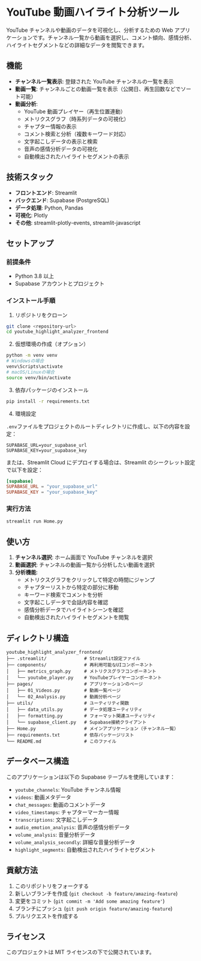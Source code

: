 # YouTube 動画ハイライト分析ツール

YouTube チャンネルや動画のデータを可視化し、分析するための Web アプリケーションです。チャンネル一覧から動画を選択し、コメント傾向、感情分析、ハイライトセグメントなどの詳細なデータを閲覧できます。

## 機能

- **チャンネル一覧表示**: 登録された YouTube チャンネルの一覧を表示
- **動画一覧**: チャンネルごとの動画一覧を表示（公開日、再生回数などでソート可能）
- **動画分析**:
  - YouTube 動画プレイヤー（再生位置連動）
  - メトリクスグラフ（時系列データの可視化）
  - チャプター情報の表示
  - コメント検索と分析（複数キーワード対応）
  - 文字起こしデータの表示と検索
  - 音声の感情分析データの可視化
  - 自動検出されたハイライトセグメントの表示

## 技術スタック

- **フロントエンド**: Streamlit
- **バックエンド**: Supabase (PostgreSQL)
- **データ処理**: Python, Pandas
- **可視化**: Plotly
- **その他**: streamlit-plotly-events, streamlit-javascript

## セットアップ

### 前提条件

- Python 3.8 以上
- Supabase アカウントとプロジェクト

### インストール手順

1. リポジトリをクローン

```bash
git clone <repository-url>
cd youtube_highlight_analyzer_frontend
```

2. 仮想環境の作成（オプション）

```bash
python -m venv venv
# Windowsの場合
venv\Scripts\activate
# macOS/Linuxの場合
source venv/bin/activate
```

3. 依存パッケージのインストール

```bash
pip install -r requirements.txt
```

4. 環境設定

`.env`ファイルをプロジェクトのルートディレクトリに作成し、以下の内容を設定：

```
SUPABASE_URL=your_supabase_url
SUPABASE_KEY=your_supabase_key
```

または、Streamlit Cloud にデプロイする場合は、Streamlit のシークレット設定で以下を設定：

```toml
[supabase]
SUPABASE_URL = "your_supabase_url"
SUPABASE_KEY = "your_supabase_key"
```

### 実行方法

```bash
streamlit run Home.py
```

## 使い方

1. **チャンネル選択**: ホーム画面で YouTube チャンネルを選択
2. **動画選択**: チャンネルの動画一覧から分析したい動画を選択
3. **分析機能**:
   - メトリクスグラフをクリックして特定の時間にジャンプ
   - チャプターリストから特定の部分に移動
   - キーワード検索でコメントを分析
   - 文字起こしデータで会話内容を確認
   - 感情分析データでハイライトシーンを確認
   - 自動検出されたハイライトセグメントを閲覧

## ディレクトリ構造

```
youtube_highlight_analyzer_frontend/
├── .streamlit/              # Streamlit設定ファイル
├── components/              # 再利用可能なUIコンポーネント
│   ├── metrics_graph.py     # メトリクスグラフコンポーネント
│   └── youtube_player.py    # YouTubeプレイヤーコンポーネント
├── pages/                   # アプリケーションのページ
│   ├── 01_Videos.py         # 動画一覧ページ
│   └── 02_Analysis.py       # 動画分析ページ
├── utils/                   # ユーティリティ関数
│   ├── data_utils.py        # データ処理ユーティリティ
│   ├── formatting.py        # フォーマット関連ユーティリティ
│   └── supabase_client.py   # Supabase接続クライアント
├── Home.py                  # メインアプリケーション（チャンネル一覧）
├── requirements.txt         # 依存パッケージリスト
└── README.md                # このファイル
```

## データベース構造

このアプリケーションは以下の Supabase テーブルを使用しています：

- `youtube_channels`: YouTube チャンネル情報
- `videos`: 動画メタデータ
- `chat_messages`: 動画のコメントデータ
- `video_timestamps`: チャプターマーカー情報
- `transcriptions`: 文字起こしデータ
- `audio_emotion_analysis`: 音声の感情分析データ
- `volume_analysis`: 音量分析データ
- `volume_analysis_secondly`: 詳細な音量分析データ
- `highlight_segments`: 自動検出されたハイライトセグメント

## 貢献方法

1. このリポジトリをフォークする
2. 新しいブランチを作成 (`git checkout -b feature/amazing-feature`)
3. 変更をコミット (`git commit -m 'Add some amazing feature'`)
4. ブランチにプッシュ (`git push origin feature/amazing-feature`)
5. プルリクエストを作成する

## ライセンス

このプロジェクトは MIT ライセンスの下で公開されています。
